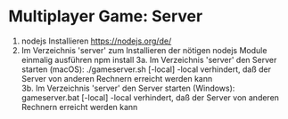 # Multiplayer Game: Server #

1. nodejs Installieren https://nodejs.org/de/
2. Im Verzeichnis 'server' zum Installieren der nötigen nodejs Module einmalig ausführen
      npm install
3a. Im Verzeichnis 'server' den Server starten (macOS):
      ./gameserver.sh [-local]
    -local verhindert, daß der Server von anderen Rechnern erreicht werden kann  
3b. Im Verzeichnis 'server' den Server starten (Windows):
      gameserver.bat [-local]
    -local verhindert, daß der Server von anderen Rechnern erreicht werden kann  
